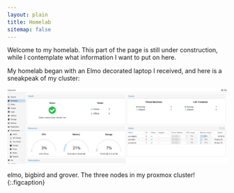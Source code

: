 ```yaml
---
layout: plain
title: Homelab
sitemap: false
---
```


Welcome to my homelab. This part of the page is still under construction, while
I contemplate what information I want to put on here.

My homelab began with an Elmo decorated laptop I received, and here is a
sneakpeak of my cluster:

![](/assets/img/homelab/sesame-street.png)

elmo, bigbird and grover. The three nodes in my proxmox cluster!
{:.figcaption}